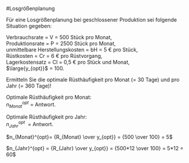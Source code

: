 #Losgrößenplanung 

Für eine Losgrößenplanung bei geschlossener Produktion sei folgende Situation gegeben:

Verbrauchsrate = V = 500 Stück pro Monat,  
Produktionsrate = P = 2500 Stück pro Monat,  
unmittelbare Herstellungskosten = bH = 5 € pro Stück,  
Rüstkosten = Cr = 6 € pro Rüstvorgang,  
Lagerkostensatz = Cl = 0,5 € pro Stück und Monat,  
$\large{y_{opt}}$ = 100.  

Ermitteln Sie die optimale Rüsthäufigkeit pro Monat (= 30 Tage) und pro Jahr (= 360 Tage)!

Optimale Rüsthäufigkeit pro Monat:  
$n_{Monat}^{opt}$ = Antwort.  

Optimale Rüsthäufigkeit pro Jahr:  
$n_{Jahr}^{opt}$  = Antwort.  

$n_{Monat}^{opt}= {R_{Monat} \over y_{opt}} = {500 \over 100} = 5$

$n_{Jahr}^{opt} = {R_{Jahr} \over y_{opt}} = {500*12 \over 100} = 5*12 = 60$


